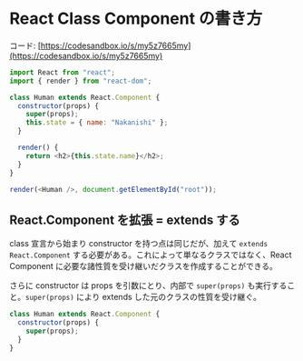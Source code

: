 # React Class Component の書き方

コード: [https://codesandbox.io/s/my5z7665my](https://codesandbox.io/s/my5z7665my)

```js 
import React from "react";
import { render } from "react-dom";

class Human extends React.Component {
  constructor(props) {
    super(props);
    this.state = { name: "Nakanishi" };
  }

  render() {
    return <h2>{this.state.name}</h2>;
  }
}

render(<Human />, document.getElementById("root"));

```

## React.Component を拡張 = extends する

class 宣言から始まり constructor を持つ点は同じだが、加えて `extends React.Component` する必要がある。これによって単なるクラスではなく、React Component に必要な諸性質を受け継いだクラスを作成することができる。

さらに constructor は props を引数にとり、内部で `super(props)` も実行すること。`super(props)` により extends した元のクラスの性質を受け継ぐ。

```js
class Human extends React.Component {
  constructor(props) {
    super(props);
  }
}

```